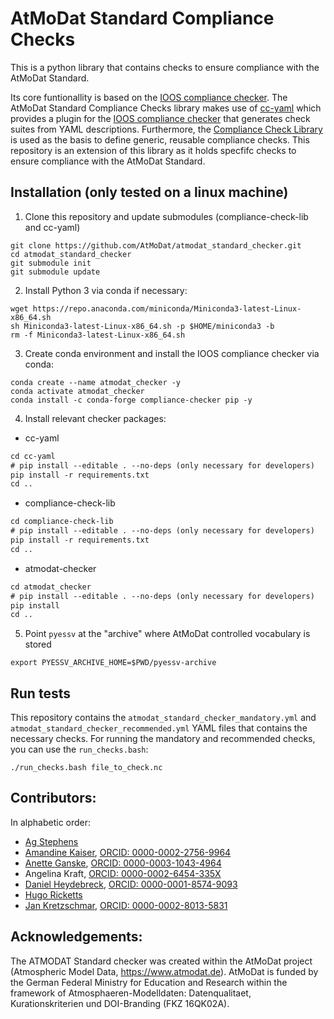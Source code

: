 # AtMoDat Standard Compliance Checks 

This is a python library that contains checks to ensure compliance with the AtMoDat Standard.

Its core funtionallity is based on the [IOOS compliance checker](https://github.com/ioos/compliance-checker). The AtMoDat Standard Compliance Checks library makes use of [cc-yaml](https://github.com/cedadev/cc-yaml) which provides a plugin for the [IOOS compliance checker](https://github.com/ioos/compliance-checker) that generates check suites from YAML descriptions. Furthermore, the [Compliance Check Library](https://github.com/cedadev/compliance-check-lib) is used as the basis to define generic, reusable compliance checks. This repository is an extension of this library as it holds specfifc checks to ensure compliance with the AtMoDat Standard.

## Installation (only tested on a linux machine)

1. Clone this repository and update submodules (compliance-check-lib and cc-yaml)
```
git clone https://github.com/AtMoDat/atmodat_standard_checker.git
cd atmodat_standard_checker 
git submodule init
git submodule update
```

2. Install Python 3 via conda if necessary:
```
wget https://repo.anaconda.com/miniconda/Miniconda3-latest-Linux-x86_64.sh
sh Miniconda3-latest-Linux-x86_64.sh -p $HOME/miniconda3 -b
rm -f Miniconda3-latest-Linux-x86_64.sh
```

3. Create conda environment and install the IOOS compliance checker via conda:
```
conda create --name atmodat_checker -y
conda activate atmodat_checker
conda install -c conda-forge compliance-checker pip -y
```

4. Install relevant checker packages:
- cc-yaml
```diff
cd cc-yaml
# pip install --editable . --no-deps (only necessary for developers)
pip install -r requirements.txt
cd ..
```
- compliance-check-lib
```diff
cd compliance-check-lib
# pip install --editable . --no-deps (only necessary for developers)
pip install -r requirements.txt
cd ..
```
- atmodat-checker
```diff
cd atmodat_checker
# pip install --editable . --no-deps (only necessary for developers)
pip install
cd ..
```
5. Point `pyessv` at the "archive" where AtMoDat controlled vocabulary is stored
```
export PYESSV_ARCHIVE_HOME=$PWD/pyessv-archive
```

## Run tests
This repository contains the `atmodat_standard_checker_mandatory.yml` and `atmodat_standard_checker_recommended.yml` YAML files that contains the necessary checks. For running the mandatory and recommended checks, you can use the `run_checks.bash`:
```
./run_checks.bash file_to_check.nc
```

## Contributors:

In alphabetic order:

* [Ag Stephens](https://github.com/agstephens)
* [Amandine Kaiser](https://github.com/am-kaiser), [ORCID: 0000-0002-2756-9964](https://orcid.org/0000-0002-2756-9964)
* [Anette Ganske](https://github.com/anganske), [ORCID: 0000-0003-1043-4964](https://orcid.org/0000-0003-1043-4964)
* Angelina Kraft, [ORCID: 0000-0002-6454-335X](https://orcid.org/0000-0002-6454-335X)
* [Daniel Heydebreck](https://github.com/neumannd), [ORCID: 0000-0001-8574-9093](https://orcid.org/0000-0001-8574-9093)
* [Hugo Ricketts](https://github.com/gapintheclouds)
* [Jan Kretzschmar](https://github.com/jkretz), [ORCID: 0000-0002-8013-5831](http://orcid.org/0000-0002-8013-5831)

## Acknowledgements:

The ATMODAT Standard checker was created within the AtMoDat project (Atmospheric Model Data, https://www.atmodat.de). AtMoDat is funded by the German Federal Ministry for Education and Research within the framework of Atmosphaeren-Modelldaten: Datenqualitaet, Kurationskriterien und DOI-Branding (FKZ 16QK02A).
